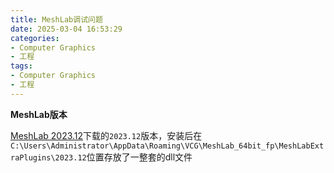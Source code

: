 ```yaml
---
title: MeshLab调试问题
date: 2025-03-04 16:53:29
categories:
- Computer Graphics
- 工程
tags: 
- Computer Graphics
- 工程
---
```


**MeshLab版本**

[MeshLab 2023.12](https://www.meshlab.net/#download)下载的`2023.12`版本，安装后在`C:\Users\Administrator\AppData\Roaming\VCG\MeshLab_64bit_fp\MeshLabExtraPlugins\2023.12`位置存放了一整套的dll文件